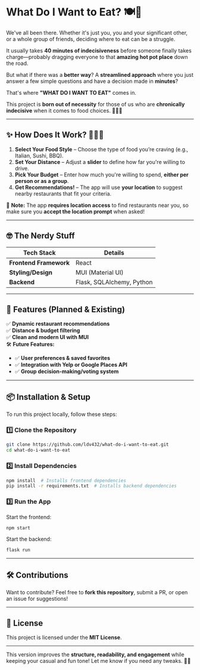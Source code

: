 # **What Do I Want to Eat? 🍽️🤔**  

We've all been there. Whether it's just you, you and your significant other, or a whole group of friends, deciding where to eat can be a struggle.  

It usually takes **40 minutes of indecisiveness** before someone finally takes charge—probably dragging everyone to that **amazing hot pot place** down the road.  

But what if there was a **better way**? A **streamlined approach** where you just answer a few simple questions and have a decision made in **minutes**?  

That's where **"WHAT DO I WANT TO EAT"** comes in.  

This project is **born out of necessity** for those of us who are **chronically indecisive** when it comes to food choices. 🍕🍣🍔  

---

## **✨ How Does It Work? 👨🏾‍💻**  
1. **Select Your Food Style** – Choose the type of food you’re craving (e.g., Italian, Sushi, BBQ).  
2. **Set Your Distance** – Adjust a **slider** to define how far you're willing to drive.  
3. **Pick Your Budget** – Enter how much you're willing to spend, **either per person or as a group**.  
4. **Get Recommendations!** – The app will use **your location** to suggest nearby restaurants that fit your criteria.  

🔹 **Note:** The app **requires location access** to find restaurants near you, so make sure you **accept the location prompt** when asked!  

---

## **🤓 The Nerdy Stuff**
| **Tech Stack**  | **Details**  |
|---|---|
| **Frontend Framework**  | React  |
| **Styling/Design**  | MUI (Material UI)  |
| **Backend**  | Flask, SQLAlchemy, Python  |

---

## **📌 Features (Planned & Existing)**
✅ **Dynamic restaurant recommendations**  
✅ **Distance & budget filtering**  
✅ **Clean and modern UI with MUI**  
🛠 **Future Features:**  
- ✅ **User preferences & saved favorites**  
- ✅ **Integration with Yelp or Google Places API**  
- ✅ **Group decision-making/voting system**  

---

## **📦 Installation & Setup**
To run this project locally, follow these steps:  

### **1️⃣ Clone the Repository**
```sh
git clone https://github.com/ldv432/what-do-i-want-to-eat.git
cd what-do-i-want-to-eat
```

### **2️⃣ Install Dependencies**
```sh
npm install  # Installs frontend dependencies
pip install -r requirements.txt  # Installs backend dependencies
```

### **3️⃣ Run the App**
Start the frontend:
```sh
npm start
```
Start the backend:
```sh
flask run
```

---

## **🛠 Contributions**
Want to contribute? Feel free to **fork this repository**, submit a PR, or open an issue for suggestions!  

---

## **📜 License**
This project is licensed under the **MIT License**.  

---

This version improves the **structure, readability, and engagement** while keeping your casual and fun tone! Let me know if you need any tweaks. 🚀🔥